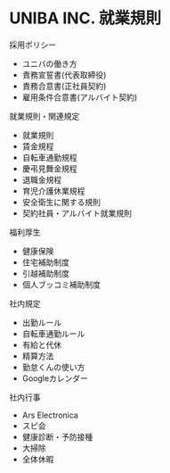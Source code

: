 # UNIBA INC. 就業規則

採用ポリシー
* ユニバの働き方
* 責務宣誓書(代表取締役)
* 責務合意書(正社員契約)
* 雇用条件合意書(アルバイト契約)

就業規則・関連規定
* 就業規則
* 賃金規程
* 自転車通勤規程
* 慶弔見舞金規程
* 退職金規程
* 育児介護休業規程
* 安全衛生に関する規則
* 契約社員・アルバイト就業規則

福利厚生
* 健康保険
* 住宅補助制度
* 引越補助制度
* 個人ブッコミ補助制度

社内規定
* 出勤ルール
* 自転車通勤ルール
* 有給と代休
* 精算方法
* 勤怠くんの使い方
* Googleカレンダー

社内行事
* Ars Electronica
* スピ会
* 健康診断・予防接種
* 大掃除
* 全体休暇
